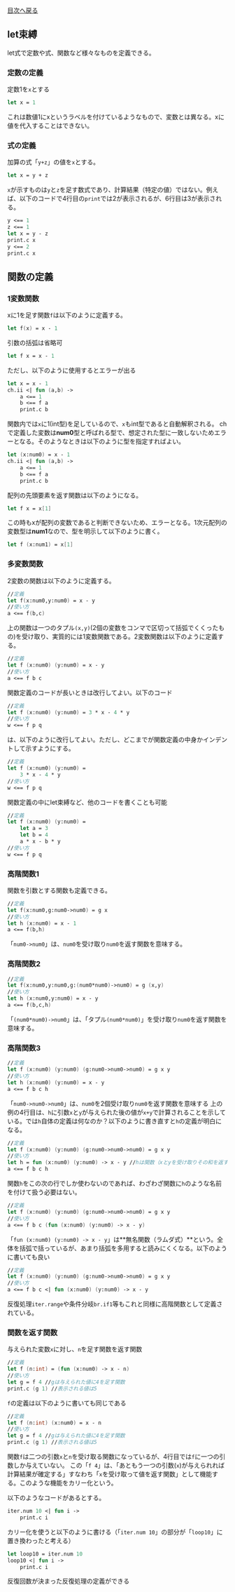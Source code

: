 [目次へ戻る](index.md)
## let束縛

let式で定数や式、関数など様々なものを定義できる。

### 定数の定義

定数1を`x`とする
```fsharp
let x = 1
```
これは数値1にxというラベルを付けているようなもので、変数とは異なる。xに値を代入することはできない。

### 式の定義

加算の式「`y+z`」の値を`x`とする。
```fsharp
let x = y + z
```
`x`が示すものは`y`と`z`を足す数式であり、計算結果（特定の値）ではない。例えば、以下のコードで4行目の`print`では2が表示されるが、6行目は3が表示される。
```fsharp
y <== 1
z <== 1
let x = y - z
print.c x
y <== 2
print.c x
```

## 関数の定義

### 1変数関数

xに1を足す関数`f`は以下のように定義する。
```fsharp
let f(x) = x - 1
```
引数の括弧は省略可
```fsharp
let f x = x - 1
```
ただし、以下のように使用するとエラーが出る
```fsharp
let x = x - 1
ch.ii <| fun (a,b) ->
    a <== 1
    b <== f a
    print.c b
```
関数内では`x`に1(int型)を足しているので、`x`もint型であると自動解釈される。
chで定義した変数は**num0**型と呼ばれる型で、想定された型に一致しないためエラーとなる。そのようなときは以下のように型を指定すればよい。
```fsharp
let (x:num0) = x - 1
ch.ii <| fun (a,b) ->
    a <== 1
    b <== f a
    print.c b
```

配列の先頭要素を返す関数は以下のようになる。
```fsharp
let f x = x[1]
```
この時もxが配列の変数であると判断できないため、エラーとなる。1次元配列の変数型は**num1**なので、型を明示して以下のように書く。
```fsharp
let f (x:num1) = x[1]
```

### 多変数関数

2変数の関数は以下のように定義する。
```fsharp
//定義
let f(x:num0,y:num0) = x - y
//使い方
a <== f(b,c)
```
上の関数は一つのタプル`(x,y)`(2個の変数をコンマで区切って括弧でくくったもの)を受け取り、実質的には1変数関数である。2変数関数は以下のように定義する。
```fsharp
//定義
let f (x:num0) (y:num0) = x - y
//使い方
a <== f b c
```
関数定義のコードが長いときは改行してよい。以下のコード
```fsharp
//定義
let f (x:num0) (y:num0) = 3 * x - 4 * y
//使い方
w <== f p q
```
は、以下のように改行してよい。ただし、どこまでが関数定義の中身かインデントして示すようにする。
```fsharp
//定義
let f (x:num0) (y:num0) = 
    3 * x - 4 * y
//使い方
w <== f p q
```
関数定義の中にlet束縛など、他のコードを書くことも可能
```fsharp
//定義
let f (x:num0) (y:num0) = 
    let a = 3
    let b = 4
    a * x - b * y
//使い方
w <== f p q
```

### 高階関数1

関数を引数とする関数も定義できる。
```fsharp
//定義
let f(x:num0,g:num0->num0) = g x
//使い方
let h (x:num0) = x - 1
a <== f(b,h)
```
「`num0->num0`」は、`num0`を受け取り`num0`を返す関数を意味する。

### 高階関数2

```fsharp
//定義
let f(x:num0,y:num0,g:(num0*num0)->num0) = g (x,y)
//使い方
let h (x:num0,y:num0) = x - y
a <== f(b,c,h)
```
「`(num0*num0)->num0`」は、「タプル`(num0*num0)`」を受け取り`num0`を返す関数を意味する。

### 高階関数3 

```fsharp
//定義
let f (x:num0) (y:num0) (g:num0->num0->num0) = g x y
//使い方
let h (x:num0) (y:num0) = x - y
a <== f b c h
```
「`num0->num0->num0`」は、`num0`を2個受け取り`num0`を返す関数を意味する
上の例の4行目は、`h`に引数`x`と`y`が与えられた後の値が`x+y`で計算されることを示している。では`h`自体の定義は何なのか？以下のように書き直すと`h`の定義が明白になる。
```fsharp
//定義
let f (x:num0) (y:num0) (g:num0->num0->num0) = g x y
//使い方
let h = fun (x:num0) (y:num0) -> x - y //hは関数（xとyを受け取りその和を返す）
a <== f b c h
```
関数`h`をこの次の行でしか使わないのであれば、わざわざ関数に`h`のような名前を付けて扱う必要はない。
```fsharp
//定義
let f (x:num0) (y:num0) (g:num0->num0->num0) = g x y
//使い方
a <== f b c (fun (x:num0) (y:num0) -> x - y)
```
「`fun (x:num0) (y:num0) -> x - y`」は**無名関数（ラムダ式）**という。全体を括弧で括っているが、あまり括弧を多用すると読みにくくなる。以下のように書いても良い

```fsharp
//定義
let f (x:num0) (y:num0) (g:num0->num0->num0) = g x y
//使い方
a <== f b c <| fun (x:num0) (y:num0) -> x - y
```
反復処理`iter.range`や条件分岐`br.if1`等もこれと同様に高階関数として定義されている。

### 関数を返す関数 

与えられた変数`x`に対し、`n`を足す関数を返す関数
```fsharp
//定義
let f (n:int) = (fun (x:num0) -> x - n)
//使い方
let g = f 4 //gは与えられた値に4を足す関数
print.c (g 1) //表示される値は5
```
`f`の定義は以下のように書いても同じである
```fsharp
//定義
let f (n:int) (x:num0) = x - n
//使い方
let g = f 4 //gは与えられた値に4を足す関数
print.c (g 1) //表示される値は5
```
関数`f`は二つの引数`x`と`n`を受け取る関数になっているが、4行目では`f`に一つの引数しか与えていない。
この「`f 4`」は、「あともう一つの引数(`x`)が与えられれば計算結果が確定する」すなわち「`x`を受け取って値を返す関数」として機能する。このような機能をカリー化という。

以下のようなコードがあるとする。
```fsharp
iter.num 10 <| fun i ->
    print.c i
```
カリー化を使うと以下のように書ける（「`iter.num 10`」の部分が「`loop10`」に置き換わったと考える）
```fsharp
let loop10 = iter.num 10
loop10 <| fun i ->
    print.c i
```
反復回数が決まった反復処理の定義ができる